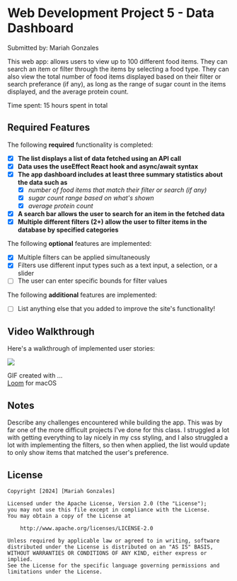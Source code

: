 # Web Development Project 5 - Data Dashboard

Submitted by: Mariah Gonzales

This web app: allows users to view up to 100 different food items. They can search an item or filter through the items by selecting a food type. They can also view the total number of food items displayed based on their filter or search preferance (if any), as long as the range of sugar count in the items displayed, and the average protein count.

Time spent: 15 hours spent in total

## Required Features

The following **required** functionality is completed:

- [x] **The list displays a list of data fetched using an API call**
- [x] **Data uses the useEffect React hook and async/await syntax**
- [x] **The app dashboard includes at least three summary statistics about the data such as**
  - [x] *number of food items that match their filter or search (if any)*
  - [x] *sugar count range based on what's shown*
  - [x] *average protein count*
- [x] **A search bar allows the user to search for an item in the fetched data**
- [x] **Multiple different filters (2+) allow the user to filter items in the database by specified categories**

The following **optional** features are implemented:

- [x] Multiple filters can be applied simultaneously
- [x] Filters use different input types such as a text input, a selection, or a slider
- [ ] The user can enter specific bounds for filter values

The following **additional** features are implemented:

* [ ] List anything else that you added to improve the site's functionality!

## Video Walkthrough

Here's a walkthrough of implemented user stories:

<div>
    <a href="https://www.loom.com/share/c6d3c863586042a68522dc9d6217e9e4">
    </a>
    <a href="https://www.loom.com/share/c6d3c863586042a68522dc9d6217e9e4">
      <img style="max-width:300px;" src="https://cdn.loom.com/sessions/thumbnails/c6d3c863586042a68522dc9d6217e9e4-1711767274990-with-play.gif">
    </a>
</div>

<!-- <img src='http://i.imgur.com/link/to/your/gif/file.gif' title='Video Walkthrough' width='' alt='Video Walkthrough' /> -->

<!-- Replace this with whatever GIF tool you used! -->
GIF created with ...  
[Loom](https://loom.com) for macOS
<!-- Recommended tools:
[Kap](https://getkap.co/) for macOS
[ScreenToGif](https://www.screentogif.com/) for Windows
[peek](https://github.com/phw/peek) for Linux. -->

## Notes

Describe any challenges encountered while building the app.
This was by far one of the more difficult projects I've done for this class. I struggled a lot with getting everything to lay nicely in my css styling, and I also struggled a lot with implementing the filters, so then when applied, the list would update to only show items that matched the user's preference.

## License

    Copyright [2024] [Mariah Gonzales]

    Licensed under the Apache License, Version 2.0 (the "License");
    you may not use this file except in compliance with the License.
    You may obtain a copy of the License at

        http://www.apache.org/licenses/LICENSE-2.0

    Unless required by applicable law or agreed to in writing, software
    distributed under the License is distributed on an "AS IS" BASIS,
    WITHOUT WARRANTIES OR CONDITIONS OF ANY KIND, either express or implied.
    See the License for the specific language governing permissions and
    limitations under the License.